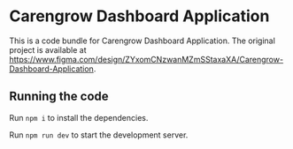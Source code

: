 
  # Carengrow Dashboard Application

  This is a code bundle for Carengrow Dashboard Application. The original project is available at https://www.figma.com/design/ZYxomCNzwanMZmSStaxaXA/Carengrow-Dashboard-Application.

  ## Running the code

  Run `npm i` to install the dependencies.

  Run `npm run dev` to start the development server.
  
